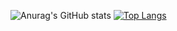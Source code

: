 <!--
### Hi there 👋

**MnacsM/MnacsM** is a ✨ _special_ ✨ repository because its `README.md` (this file) appears on your GitHub profile.

Here are some ideas to get you started:

- 🔭 I’m currently working on ...
- 🌱 I’m currently learning ...
- 👯 I’m looking to collaborate on ...
- 🤔 I’m looking for help with ...
- 💬 Ask me about ...
- 📫 How to reach me: ...
- 😄 Pronouns: ...
- ⚡ Fun fact: ...
-->

![Anurag's GitHub stats](https://github-readme-stats-mncyl2zus-mnacsm.vercel.app/api?username=MnacsM&count_private=true&show_icons=true&theme=radical)
[![Top Langs](https://github-readme-stats-mncyl2zus-mnacsm.vercel.app/api/top-langs/?username=MnacsM&layout=compact&theme=radical)](https://github.com/anuraghazra/github-readme-stats)
